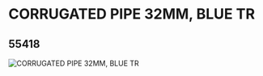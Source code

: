# CORRUGATED PIPE 32MM, BLUE TR
## 55418
![CORRUGATED PIPE 32MM, BLUE TR](https://lc-www-live-s.legocdn.com/media/bricks/5/2/4289492.jpg)